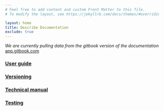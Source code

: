 ```yaml
---
# Feel free to add content and custom Front Matter to this file.
# To modify the layout, see https://jekyllrb.com/docs/themes/#overriding-theme-defaults

layout: home
title: Describe Documentation
exclude: true
---
```

_We are currently pulling data from the gitbook version of the documentation_
[app.gitbook.com](https://app.gitbook.com/o/tRJ7nqSnGukR7zG2JCEI/s/7Qrn3glzGK3XEX4Ubhun/)

### [User guide](/DescribeDocumentation/user-guide/)
### [Versioning](/DescribeDocumentation/versioning/)
### [Technical manual](/DescribeDocumentation/technical/)
### [Testing](/DescribeDocumentation/testing/)